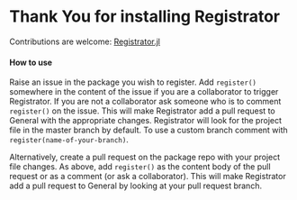 # Thank You for installing Registrator

Contributions are welcome: [Registrator.jl](https://github.com/JuliaComputing/Registrator.jl)

#### How to use

Raise an issue in the package you wish to register. Add `register()` somewhere in the content of the issue if you are a collaborator to trigger Registrator. If you are not a collaborator ask someone who is to comment `register()` on the issue. This will make Registrator add a pull request to General with the appropriate changes. Registrator will look for the project file in the master branch by default. To use a custom branch comment with `register(name-of-your-branch)`.

Alternatively, create a pull request on the package repo with your project file changes. As above, add `register()` as the content body of the pull request or as a comment (or ask a collaborator). This will make Registrator add a pull request to General by looking at your pull request branch.
